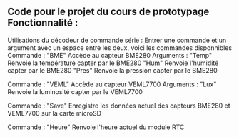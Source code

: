 Code pour le projet du cours de prototypage
Fonctionnalité :
  -

Utilisations du décodeur de commande série :
  Entrer une commande et un argument avec un espace entre les deux, voici les commandes disponnibles
  Commande : "BME" Accède au capteur BME280
    Arguments : "Temp" Renvoie la température capter par le BME280
                "Hum" Renvoie l'humidité capter par le BME280
                "Pres" Renvoie la pression capter par le BME280
                
  Commande : "VEML" Accède au capteur VEML7700
    Arguments : "Lux" Renvoie la luminosité capter par le VEML7700
    
  Commande : "Save" Enregistre les données actuel des capteurs BME280 et VEML7700 sur la carte microSD
  
  Commande : "Heure" Renvoie l'heure actuel du module RTC
